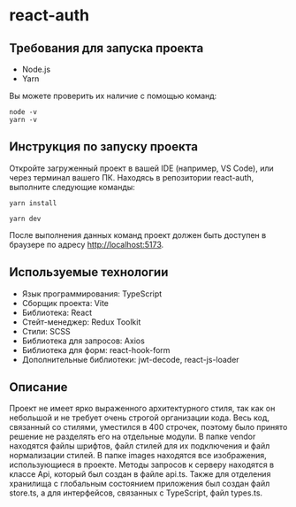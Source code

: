 # **react-auth**

## Требования для запуска проекта

- Node.js
- Yarn

Вы можете проверить их наличие с помощью команд:

```
node -v
yarn -v
```

## Инструкция по запуску проекта

Откройте загруженный проект в вашей IDE (например, VS Code), или через терминал вашего ПК. Находясь в репозитории react-auth, выполните следующие команды:

```
yarn install
```

```
yarn dev
```

После выполнения данных команд проект должен быть доступен в браузере по адресу [http://localhost:5173](http://localhost:5173).

## Используемые технологии

- Язык программирования: TypeScript
- Сборщик проекта: Vite
- Библиотека: React
- Стейт-менеджер: Redux Toolkit
- Стили: SCSS
- Библиотека для запросов: Axios
- Библиотека для форм: react-hook-form
- Дополнительные библиотеки: jwt-decode, react-js-loader

## Описание

Проект не имеет ярко выраженного архитектурного стиля, так как он небольшой и не требует очень строгой организации кода. Весь код, связанный со стилями, уместился в 400 строчек, поэтому было принято решение не разделять его на отдельные модули. В папке vendor находятся файлы шрифтов, файл стилей для их подключения и файл нормализации стилей. В папке images находятся все изображения, использующиеся в проекте. Методы запросов к серверу находятся в классе Api, который был создан в файле api.ts. Также для отделения хранилища с глобальным состоянием приложения был создан файл store.ts, а для интерфейсов, связанных с TypeScript, файл types.ts.
